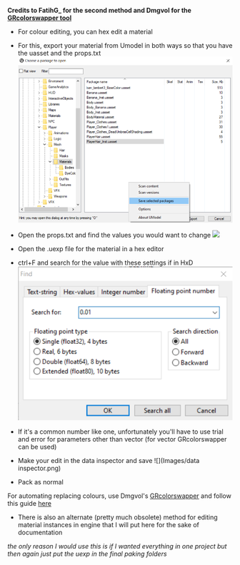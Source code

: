 **Credits to FatihG_ for the second method and Dmgvol for the [GRcolorswapper tool](https://github.com/Dmgvol/GR_Guides/blob/main/Tools/GRColorSwapper.zip)**

- For colour editing, you can hex edit a material
- For this, export your material from Umodel in both ways so that you have the uasset and the props.txt
![](Images/save.png)

- Open the props.txt and find the values you would want to change
![](props.png)

- Open the .uexp file for the material in a hex editor
- ctrl+F and search for the value with these settings if in HxD
![](Images/Hxd.png)
- If it's a common number like one, unfortunately you'll have to use trial and error for parameters other than vector (for vector GRcolorswapper can be used)
- Make your edit in the data inspector and save
![](Images/data inspector.png)

- Pack as normal

For automating replacing colours, use Dmgvol's [GRcolorswapper](https://github.com/Dmgvol/GR_Guides/blob/main/Tools/GRColorSwapper.zip) and follow this guide [here](https://github.com/Dmgvol/GR_Guides/blob/main/ColorSwap.md)

- There is also an alternate (pretty much obsolete) method for editing material instances in engine that I will put here for the sake of documentation

*the only reason I would use this is if I wanted everything in one project but then again just put the uexp in the final paking folders*


